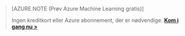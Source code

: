 >[AZURE.NOTE (Prøv Azure Machine Learning gratis)]
>
>Ingen kreditkort eller Azure abonnement, der er nødvendige. <a href="https://studio.azureml.net/?selectAccess=true&o=2" target="_blank">**Kom i gang nu >**</a>
